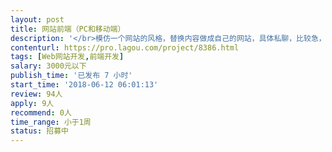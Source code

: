 ```yaml
---                
layout: post       
title: 网站前端（PC和移动端）           
description: '</br>模仿一个网站的风格，替换内容做成自己的网站，具体私聊，比较急，6.14号晚上12点前要出来。（内容已经准备好）</br>'     
contenturl: https://pro.lagou.com/project/8386.html      
tags: [Web网站开发,前端开发]            
salary: 3000元以下          
publish_time: '已发布 7 小时'         
start_time: '2018-06-12 06:01:13'           
review: 94人                   
apply: 9人                   
recommend: 0人                   
time_range: 小于1周              
status: 招募中                  
---                 
```

